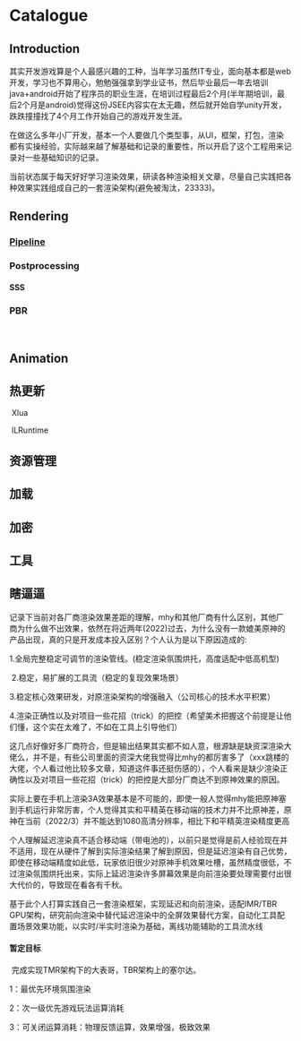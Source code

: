 # Catalogue

## Introduction

​	其实开发游戏算是个人最感兴趣的工种，当年学习虽然IT专业，面向基本都是web开发，学习也不算用心，勉勉强强拿到学业证书，然后毕业最后一年去培训java+android开始了程序员的职业生涯，在培训过程最后2个月(半年期培训，最后2个月是android)觉得这份JSEE内容实在太无趣，然后就开始自学unity开发，跌跌撞撞找了4个月工作开始自己的游戏开发生涯。

​	在做这么多年小厂开发，基本一个人要做几个类型事，从UI，框架，打包，渲染都有实操经验，实际越来越了解基础和记录的重要性，所以开启了这个工程用来记录对一些基础知识的记录。

​	当前状态属于每天好好学习渲染效果，研读各种渲染相关文章，尽量自己实践把各种效果实践组成自己的一套渲染架构(避免被淘汰，23333)。



## Rendering

### 		[Pipeline](https://github.com/MXUnity/GameDevelopment/tree/main/Assets/Pipeline)

### 			Postprocessing

#### 	SSS

### 		PBR

​	

## Animation



## 热更新

​	Xlua

​	ILRuntime

## 资源管理



## 加载



## 加密



## 工具



## 瞎逼逼

​	记录下当前对各厂商渲染效果差距的理解，mhy和其他厂商有什么区别，其他厂商为什么做不出效果，依然在将近两年(2022)过去，为什么没有一款媲美原神的产品出现，真的只是开发成本投入区别？个人认为是以下原因造成的:

​	1.全局完整稳定可调节的渲染管线。(稳定渲染氛围烘托，高度适配中低高机型)

​	2.稳定，易扩展的工具流（稳定的复现效果场景）

​	3.稳定核心效果研发，对原渲染架构的增强融入（公司核心的技术水平积累）

​	4.渲染正确性以及对项目一些花招（trick）的把控（希望美术把握这个前提是让他们懂，这个实在太难了，不如在工具上引导他们）

​	这几点好像好多厂商符合，但是输出结果其实都不如人意，根源缺是缺资深渲染大佬么，并不是，有些公司里面的资深大佬我觉得比mhy的都厉害多了（xxx跳楼的大佬，个人看过他比较多文章，知道这件事还挺伤感的），个人看来是缺少渲染正确性以及对项目一些花招（trick）的把控是大部分厂商达不到原神效果的原因。

实际上要在手机上渲染3A效果基本是不可能的，即使一般人觉得mhy能把原神塞到手机运行非常厉害，个人觉得其实和平精英在移动端的技术力并不比原神差，原神在当前（2022/3）并不能达到1080高清分辨率，相比下和平精英渲染精度更高

个人理解延迟渲染真不适合移动端（带电池的），以前只是觉得是前人经验现在并不适用，现在从硬件了解到实际渲染结果了解到原因，但是延迟渲染有自己优势，即使在移动端精度如此低，玩家依旧很少对原神手机效果吐槽，虽然精度很低，不过渲染氛围烘托出来，实际上延迟渲染许多屏幕效果是向前渲染要处理需要付出很大代价的，导致现在看各有千秋。

基于此个人打算实践自己一套渲染框架，实现延迟和向前渲染，适配IMR/TBR GPU架构，研究前向渲染中替代延迟渲染中的全屏效果替代方案，自动化工具配置场景效果功能，以实时/半实时渲染为基础，离线功能辅助的工具流水线

#### 暂定目标

​	完成实现TMR架构下的大表哥，TBR架构上的塞尔达。

1：最优先环境氛围渲染

2：次一级优先游戏玩法运算消耗

3：可关闭运算消耗：物理反馈运算，效果增强，极致效果

